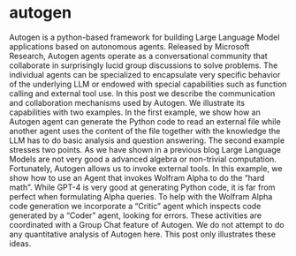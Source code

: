 # autogen
Autogen is a python-based framework for building Large Language Model applications based on autonomous agents.  Released by Microsoft Research, Autogen agents operate as a conversational community that collaborate in surprisingly lucid group discussions to solve problems.  The individual agents can be specialized to encapsulate very specific behavior of the underlying LLM or endowed with special capabilities such as function calling and external tool use.  In this post we describe the communication and collaboration mechanisms used by Autogen.  We illustrate its capabilities with two examples.  In the first  example, we show how an Autogen agent can generate  the Python code to read an external file while another agent uses the content of the file together with the knowledge the LLM has to do basic analysis and question answering.   The second example stresses two points.  As we have shown in a previous blog Large Language Models are not very good a advanced algebra or non-trivial computation.  Fortunately, Autogen allows us to invoke external tools.   In this example, we show how to use an Agent that invokes Wolfram Alpha to do the “hard math”.  While GPT-4 is very good at generating Python code, it is far from perfect when formulating Alpha queries.  To help with the Wolfram Alpha code generation we incorporate a “Critic” agent which inspects code generated by a “Coder” agent, looking for errors.  These activities are coordinated with a Group Chat feature of Autogen. We do not attempt to do any quantitative analysis of Autogen here.   This post only illustrates these ideas.
